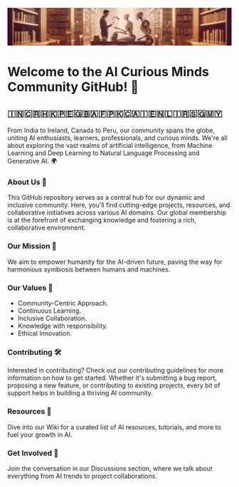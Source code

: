 ![AI Curious Minds](https://github.com/aicuriousminds/SPARTANS/blob/c3bab0c1bb890017b2ac6b2d1b462525deddeca1/General/Images/Cover/Cover_Linkedin_AICM-v1.1.4.png)

# Welcome to the AI Curious Minds Community GitHub! 🌟

## 🇮🇳🇨🇷🇭🇰🇵🇪🇬🇧🇦🇫🇵🇰🇨🇦🇮🇪🇳🇱🇮🇷🇸🇬🇲🇾

From India to Ireland, Canada to Peru, our community spans the globe, uniting AI enthusiasts, learners, professionals, and curious minds. We're all about exploring the vast realms of artificial intelligence, from Machine Learning and Deep Learning to Natural Language Processing and Generative AI. 🌍

### About Us 🚀
This GitHub repository serves as a central hub for our dynamic and inclusive community. Here, you'll find cutting-edge projects, resources, and collaborative initiatives across various AI domains. Our global membership is at the forefront of exchanging knowledge and fostering a rich, collaborative environment.

### Our Mission 🎯
We aim to empower humanity for the AI-driven future, paving the way for harmonious symbiosis between humans and machines.

### Our Values 🌱

- Community-Centric Approach.​
- Continuous Learning.​
- Inclusive Collaboration.​
- Knowledge with responsibility.​
- Ethical Innovation.

### Contributing 🛠️
Interested in contributing? Check out our contributing guidelines for more information on how to get started. Whether it's submitting a bug report, proposing a new feature, or contributing to existing projects, every bit of support helps in building a thriving AI community.

### Resources 📖
Dive into our Wiki for a curated list of AI resources, tutorials, and more to fuel your growth in AI.

### Get Involved 💬
Join the conversation in our Discussions section, where we talk about everything from AI trends to project collaborations.


<!--
**aicuriousminds/aicuriousminds** is a ✨ _special_ ✨ repository because its `README.md` (this file) appears on your GitHub profile.

Here are some ideas to get you started:

- 🔭 I’m currently working on ...
- 🌱 I’m currently learning ...
- 👯 I’m looking to collaborate on ...
- 🤔 I’m looking for help with ...
- 💬 Ask me about ...
- 📫 How to reach me: ...
- 😄 Pronouns: ...
- ⚡ Fun fact: ...
-->
